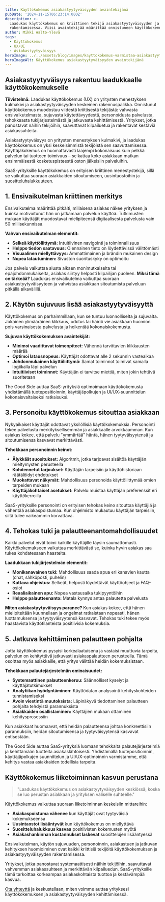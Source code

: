 ```yaml
---
title: Käyttökokemus asiakastyytyväisyyden avaintekijänä
pubDate: '2024-11-15T06:23:14.000Z'
description: >-
  Laadukas käyttökokemus on kriittinen tekijä asiakastyytyväisyyden ja -uskollisuuden 
  rakentamisessa. Viisi avaintekijää määrittää onnistuneen käyttökokemuksen.
author: Mikki Aalto-Ylevä
tags:
  - Käyttökokemus
  - UX/UI
  - Asiakastyytyväisyys
heroImage: ../../assets/blog/images/kayttokokemus-varmistaa-asiakastyytyvaisyyden/featured.webp
heroImageAlt: Käyttökokemus asiakastyytyväisyyden avaintekijänä
---
```


## Asiakastyytyväisyys rakentuu laadukkaalle käyttökokemukselle

**Tiivistelmä:** Laadukas käyttökokemus (UX) on yritysten menestyksen kulmakivi ja asiakastyytyväisyyden keskeinen rakennuspalikka. Onnistunut käyttökokemus muodostuu viidestä kriittisestä tekijästä: vahvasta ensivaikutelmasta, sujuvasta käytettävyydestä, personoidusta palvelusta, tehokkaasta tukijärjestelmästä ja jatkuvasta kehittämisestä. Yritykset, jotka panostavat näihin tekijöihin, saavuttavat kilpailuetua ja rakentavat kestäviä asiakassuhteita.

Asiakastyytyväisyys on yritysten menestyksen kulmakivi, ja laadukas käyttökokemus on yksi keskeisimmistä tekijöistä sen saavuttamisessa. Käyttäjäkokemus on huomattavasti laajempi kokonaisuus kuin pelkkä palvelun tai tuotteen toimivuus – se kattaa koko asiakkaan matkan ensimmäisestä kosketuspisteestä oston jälkeisiin palveluihin.

SaaS-yrityksille käyttökokemus on erityisen kriittinen menestystekijä, sillä se vaikuttaa suoraan asiakkaiden sitoutumiseen, uusintaostoihin ja suositteluhalukkuuteen.

## 1. Ensivaikutelman kriittinen merkitys

Ensivaikutelma määrittää pitkälti, millaisena asiakas näkee yrityksen ja kuinka motivoitunut hän on jatkamaan palvelun käyttöä. Tutkimusten mukaan käyttäjät muodostavat mielipiteensä digitaalisesta palvelusta vain 50 millisekunnissa.

**Vahvan ensivaikutelman elementit:**

- **Selkeä käyttöliittymä:** Intuitiivinen navigointi ja toiminnallisuus
- **Helppo tiedon saatavuus:** Olennainen tieto on löydettävissä välittömästi
- **Visuaalinen miellyttävyys:** Ammattimainen ja brändin mukainen design
- **Nopea latautuminen:** Sivuston suorituskyky on optimoitu

Jos palvelu vaikuttaa alusta alkaen monimutkaiselta tai epäjohdonmukaiselta, asiakas siirtyy helposti kilpailijan puoleen. **Miksi tämä on tärkeää?** Laadukas ensivaikutelma vaikuttaa suoraan asiakastyytyväisyyteen ja vahvistaa asiakkaan sitoutumista palveluun pitkällä aikavälillä.

## 2. Käytön sujuvuus lisää asiakastyytyväisyyttä

Käyttökokemus on parhaimmillaan, kun se tuntuu luonnolliselta ja sujuvalta. Jokainen ylimääräinen klikkaus, odotus tai häiriö vie asiakkaan huomion pois varsinaisesta palvelusta ja heikentää kokonaiskokemusta.

**Sujuvan käyttökokemuksen avaintekijät:**

- **Minimoi vaadittavat toimenpiteet:** Vähennä tarvittavien klikkausten määrää
- **Optimoi latausnopeus:** Käyttäjät odottavat alle 2 sekunnin vasteaikaa
- **Johdonmukainen käyttöliittymä:** Samat toiminnot toimivat samalla logiikalla läpi palvelun
- **Intuitiiviset toiminnot:** Käyttäjän ei tarvitse miettiä, miten jokin tehtävä suoritetaan

The Good Side auttaa SaaS-yrityksiä optimoimaan käyttökokemusta yhdistämällä tuotepositioinnin, käyttäjäpolkujen ja UI/UX-suunnittelun kokonaisvaltaiseksi ratkaisuksi.

## 3. Personoitu käyttökokemus sitouttaa asiakkaan

Nykyaikaiset käyttäjät odottavat yksilöllisiä käyttökokemuksia. Personointi tekee palvelusta merkityksellisemmän ja asiakkaalle arvokkaamman. Kun asiakas kokee, että palvelu "ymmärtää" häntä, hänen tyytyväisyytensä ja sitoutumisensa kasvavat merkittävästi.

**Tehokkaan personoinnin keinot:**

- **Älykkäät suositukset:** Algoritmit, jotka tarjoavat sisältöä käyttäjän mieltymysten perusteella
- **Kohdennetut tarjoukset:** Käyttäjän tarpeisiin ja käyttöhistoriaan räätälöidyt ehdotukset
- **Muokattavat näkymät:** Mahdollisuus personoida käyttöliittymää omien tarpeiden mukaan
- **Käyttäjäkohtaiset asetukset:** Palvelu muistaa käyttäjän preferenssit eri käyttökerroilla

SaaS-yrityksille personointi on erityisen tehokas keino sitouttaa käyttäjiä ja vähentää asiakaspoistumaa. Kun ohjelmisto mukautuu käyttäjän tarpeisiin, siitä tulee vaikeammin korvattava.

## 4. Tehokas tuki ja palautteenantomahdollisuudet

Kaikki palvelut eivät toimi kaikille käyttäjille täysin saumattomasti. Käyttökokemukseen vaikuttaa merkittävästi se, kuinka hyvin asiakas saa tukea kohdatessaan haasteita.

**Laadukkaan tukijärjestelmän elementit:**

- **Monikanavainen tuki:** Mahdollisuus saada apua eri kanavien kautta (chat, sähköposti, puhelin)
- **Kattava ohjeistus:** Selkeät, helposti löydettävät käyttöohjeet ja FAQ-osiot
- **Reaaliaikainen apu:** Nopea vastausaika tukipyyntöihin
- **Helppo palautteenanto:** Matala kynnys antaa palautetta palvelusta

**Miten asiakastyytyväisyys paranee?** Kun asiakas kokee, että hänen mielipiteitään kuunnellaan ja ongelmat ratkaistaan nopeasti, hänen luottamuksensa ja tyytyväisyytensä kasvavat. Tehokas tuki tekee myös haastavista käyttötilanteista positiivisia kokemuksia.

## 5. Jatkuva kehittäminen palautteen pohjalta

Jotta käyttökokemus pysyisi korkealaatuisena ja vastaisi muuttuvia tarpeita, palvelun on kehityttävä jatkuvasti asiakaspalautteen perusteella. Tämä osoittaa myös asiakkaille, että yritys välittää heidän kokemuksistaan.

**Tehokkaan palautejärjestelmän ominaisuudet:**

- **Systemaattinen palautteenkeruu:** Säännölliset kyselyt ja käyttäjätutkimukset
- **Analytiikan hyödyntäminen:** Käyttödatan analysointi kehityskohteiden tunnistamiseksi
- **Avoin viestintä muutoksista:** Läpinäkyvä tiedottaminen palautteen pohjalta tehdyistä parannuksista
- **Asiakkaiden osallistaminen:** Käyttäjien mukaan ottaminen kehitysprosessiin

Kun asiakkaat huomaavat, että heidän palautteensa johtaa konkreettisiin parannuksiin, heidän sitoutumisensa ja tyytyväisyytensä kasvavat entisestään.

The Good Side auttaa SaaS-yrityksiä luomaan tehokkaita palautejärjestelmiä ja kehittämään tuotteita asiakaslähtöisesti. Yhdistämällä tuotepositioinnin, käyttäjäpolkujen suunnittelun ja UI/UX-optimoinnin varmistamme, että kehitys vastaa asiakkaiden todellisia tarpeita.

## Käyttökokemus liiketoiminnan kasvun perustana

> "Laadukas käyttökokemus on asiakastyytyväisyyden keskiössä, koska se luo perustan asiakkaan ja yrityksen väliselle suhteelle."

Käyttökokemus vaikuttaa suoraan liiketoiminnan keskeisiin mittareihin:

- **Asiakaspoistuma vähenee** kun käyttäjät ovat tyytyväisiä kokemukseensa
- **Uusintaostot lisääntyvät** kun käyttökokemus on miellyttävä
- **Suositteluhalukkuus kasvaa** positiivisten kokemusten myötä
- **Asiakashankinnan kustannukset laskevat** suosittelujen lisääntyessä

Ensivaikutelman, käytön sujuvuuden, personoinnin, asiakastuen ja jatkuvan kehityksen huomioiminen ovat kaikki kriittisiä tekijöitä käyttökokemuksen ja asiakastyytyväisyyden rakentamisessa.

Yritykset, jotka panostavat systemaattisesti näihin tekijöihin, saavuttavat vahvemman asiakassuhteen ja merkittävän kilpailuedun. SaaS-yrityksille tämä tarkoittaa korkeampaa asiakaskohtaista tuottoa ja kestävämpää kasvua.

[Ota yhteyttä](/contact) ja keskustellaan, miten voimme auttaa yrityksesi käyttökokemuksen ja asiakastyytyväisyyden kehittämisessä.